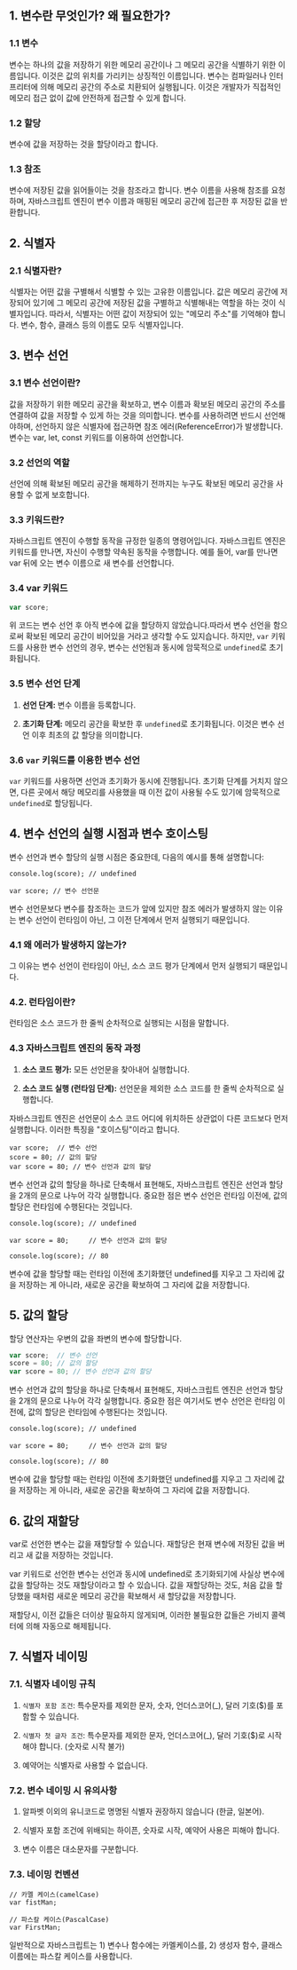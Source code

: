 

## 1. 변수란 무엇인가? 왜 필요한가?

### 1.1 변수

변수는 하나의 값을 저장하기 위한 메모리 공간이나 그 메모리 공간을 식별하기 위한 이름입니다. 이것은 값의 위치를 가리키는 상징적인 이름입니다. 변수는 컴파일러나 인터프리터에 의해 메모리 공간의 주소로 치환되어 실행됩니다. 이것은 개발자가 직접적인 메모리 접근 없이 값에 안전하게 접근할 수 있게 합니다.

### 1.2 할당

변수에 값을 저장하는 것을 할당이라고 합니다.

### 1.3 참조

변수에 저장된 값을 읽어들이는 것을 참조라고 합니다. 변수 이름을 사용해 참조를 요청하며, 자바스크립트 엔진이 변수 이름과 매핑된 메모리 공간에 접근한 후 저장된 값을 반환합니다.

## 2. 식별자

### 2.1 식별자란?

식별자는 어떤 값을 구별해서 식별할 수 있는 고유한 이름입니다. 값은 메모리 공간에 저장되어 있기에 그 메모리 공간에 저장된 값을 구별하고 식별해내는 역할을 하는 것이 식별자입니다. 따라서, 식별자는 어떤 값이 저장되어 있는 "메모리 주소"를 기억해야 합니다. 변수, 함수, 클래스 등의 이름도 모두 식별자입니다.

## 3. 변수 선언

### 3.1 변수 선언이란?

값을 저장하기 위한 메모리 공간을 확보하고, 변수 이름과 확보된 메모리 공간의 주소를 연결하여 값을 저장할 수 있게 하는 것을 의미합니다. 변수를 사용하려면 반드시 선언해야하며, 선언하지 않은 식별자에 접근하면 참조 에러(ReferenceError)가 발생합니다. 변수는 var, let, const 키워드를 이용하여 선언합니다.

### 3.2 선언의 역할

선언에 의해 확보된 메모리 공간을 해제하기 전까지는 누구도 확보된 메모리 공간을 사용할 수 없게 보호합니다.

### 3.3 키워드란?

자바스크립트 엔진이 수행할 동작을 규정한 일종의 명령어입니다. 자바스크립트 엔진은 키워드를 만나면, 자신이 수행할 약속된 동작을 수행합니다. 예를 들어, var를 만나면 var 뒤에 오는 변수 이름으로 새 변수를 선언합니다.

### 3.4  var 키워드

```javascript
var score;
```

위 코드는  변수 선언 후 아직 변수에 값을 할당하지 않았습니다.따라서 변수 선언을 함으로써 확보된 메모리 공간이 비어있을 거라고 생각할 수도 있지습니다. 하지만, `var` 키워드를 사용한 변수 선언의 경우, 변수는 선언됨과 동시에 암묵적으로 `undefined`로 초기화됩니다.

### 3.5 변수 선언 단계

1. **선언 단계:** 변수 이름을 등록합니다.

2. **초기화 단계:** 메모리 공간을 확보한 후 `undefined`로 초기화됩니다. 이것은 변수 선언 이후 최초의 값 할당을 의미합니다.

### 3.6 `var` 키워드를 이용한 변수 선언

`var` 키워드를 사용하면 선언과 초기화가 동시에 진행됩니다. 초기화 단계를 거치지 않으면, 다른 곳에서 해당 메모리를 사용했을 때 이전 값이 사용될 수도 있기에 암묵적으로 `undefined`로 할당됩니다.

## 4. 변수 선언의 실행 시점과 변수 호이스팅

변수 선언과 변수 할당의 실행 시점은 중요한데, 다음의 예시를 통해 설명합니다:

```
console.log(score); // undefined

var score; // 변수 선언문
```


변수 선언문보다 변수를 참조하는 코드가 앞에 있지만 참조 에러가 발생하지 않는 이유는 변수 선언이 런타임이 아닌, 그 이전 단계에서 먼저 실행되기 때문입니다.

### 4.1 왜 에러가 발생하지 않는가?

그 이유는 변수 선언이 런타임이 아닌, 소스 코드 평가 단계에서 먼저 실행되기 때문입니다.

### 4.2. 런타임이란?

런타임은 소스 코드가 한 줄씩 순차적으로 실행되는 시점을 말합니다.

### 4.3 자바스크립트 엔진의 동작 과정

1. **소스 코드 평가:** 모든 선언문을 찾아내어 실행합니다.

2. **소스 코드 실행 (런타임 단계):** 선언문을 제외한 소스 코드를 한 줄씩 순차적으로 실행합니다.

자바스크립트 엔진은 선언문이 소스 코드 어디에 위치하든 상관없이 다른 코드보다 먼저 실행합니다. 이러한 특징을 "호이스팅"이라고 합니다.




```
var score;  // 변수 선언
score = 80; // 값의 할당
var score = 80; // 변수 선언과 값의 할당
```

변수 선언과 값의 할당을 하나로 단축해서 표현해도, 자바스크립트 엔진은 선언과 할당을 2개의 문으로 나누어 각각 실행합니다. 중요한 점은 변수 선언은 런타임 이전에, 값의 할당은 런타임에 수행된다는 것입니다.



```
console.log(score); // undefined

var score = 80;     // 변수 선언과 값의 할당

console.log(score); // 80
```

변수에 값을 할당할 때는 런타임 이전에 초기화했던 undefined를 지우고 그 자리에 값을 저장하는 게 아니라, 새로운 공간을 확보하여 그 자리에 값을 저장합니다.


## 5. 값의 할당

할당 연산자는 우변의 값을 좌변의 변수에 할당합니다.

```javascript
var score;  // 변수 선언
score = 80; // 값의 할당
var score = 80; // 변수 선언과 값의 할당
```
변수 선언과 값의 할당을 하나로 단축해서 표현해도, 자바스크립트 엔진은 선언과 할당을 2개의 문으로 나누어 각각 실행합니다. 중요한 점은 여기서도 변수 선언은 런타임 이전에, 값의 할당은 런타임에 수행된다는 것입니다.



```
console.log(score); // undefined

var score = 80;     // 변수 선언과 값의 할당

console.log(score); // 80
```

변수에 값을 할당할 때는 런타임 이전에 초기화했던 undefined를 지우고 그 자리에 값을 저장하는 게 아니라, 새로운 공간을 확보하여 그 자리에 값을 저장합니다.


## 6. 값의 재할당
var로 선언한 변수는 값을 재할당할 수 있습니다. 재할당은 현재 변수에 저장된 값을 버리고 새 값을 저장하는 것입니다.

var 키워드로 선언한 변수는 선언과 동시에 undefined로 초기화되기에 사실상 변수에 값을 할당하는 것도 재할당이라고 할 수 있습니다. 값을 재할당하는 것도, 처음 값을 할당했을 때처럼 새로운 메모리 공간을 확보해서 새 할당값을 저장합니다.

재할당시, 이전 값들은 더이상 필요하지 않게되며, 이러한 불필요한 값들은 가비지 콜렉터에 의해 자동으로 해제됩니다.

## 7. 식별자 네이밍
### 7.1. 식별자 네이밍 규칙
1. `식별자 포함 조건`: 특수문자를 제외한 문자, 숫자, 언더스코어(_), 달러 기호($)를 포함할 수 있습니다.

2. `식별자 첫 글자 조건`: 특수문자를 제외한 문자, 언더스코어(_), 달러 기호($)로 시작해야 합니다. (숫자로 시작 불가)

3. 예약어는 식별자로 사용할 수 없습니다.

### 7.2. 변수 네이밍 시 유의사항
1. 알파벳 이외의 유니코드로 명명된 식별자 권장하지 않습니다 (한글, 일본어).

2. 식별자 포함 조건에 위배되는 하이픈, 숫자로 시작, 예약어 사용은 피해야 합니다.
3.  변수 이름은 대소문자를 구분합니다.
### 7.3. 네이밍 컨벤션

```
// 카멜 케이스(camelCase)
var fistMan;

// 파스칼 케이스(PascalCase)
var FirstMan;
```
일반적으로 자바스크립트는 1) 변수나 함수에는 카멜케이스를, 2) 생성자 함수, 클래스 이름에는 파스칼 케이스를 사용합니다.
